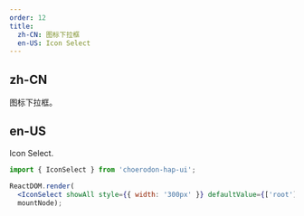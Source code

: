 ```yaml
---
order: 12
title:
  zh-CN: 图标下拉框
  en-US: Icon Select
---
```


## zh-CN

图标下拉框。

## en-US

Icon Select.

````jsx
import { IconSelect } from 'choerodon-hap-ui';

ReactDOM.render(
  <IconSelect showAll style={{ width: '300px' }} defaultValue={['root']} />,
  mountNode);
````
